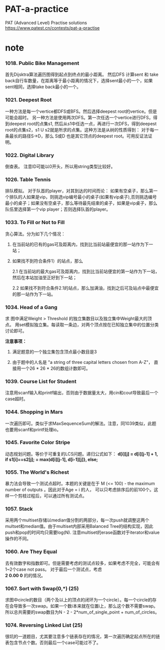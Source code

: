 # PAT-a-practice
PAT (Advanced Level) Practise solutions
https://www.patest.cn/contests/pat-a-practise

# note #
### 1018. Public Bike Management ###

首先Dijsktra算法遍历图得到起点到终点的最小距离。
然后DFS 计算sent 和 take back自行车数量，在距离等于最小距离的情况下，选择sent最小的一个，如果sent相同，选择take back最小的一个。



### 1021. Deepest Root  ###
一种方法是每一个vertice都DFS或BFS。然后选择deepest root的vertice。但是可能会超时。
另一种方法是使用两次DFS。第一次任选一个vertice进行DFS，得到deepest root的点集s1, 然后从s1中任选一点，再进行一次DFS，得到deepest root的点集s2，s1 U s2就是所求的点集。这种方法是从树的性质得到：
对于每一条最长的路径S->D，那么 S或D 也是其它顶点的deepest root。可用反证法证明。

### 1022. Digital Library ###
倒查表。 注意ID可能以0开头，所以用string类型比较好。

###  1026. Table Tennis ###
排队模拟。
对于队首的player，对其到达的时间而论：
如果有空桌子，那么第一个排队的人如果是vip，则挑选vip编号最小的桌子(如果有vip桌子),否则挑选编号最小的桌子；如果没有空桌子，那么等待最先结束的桌子，如果是vip桌子，那么队伍里选择第一个vip player；否则选择队首的player。

### 1033.  To Fill or Not to Fill ###
贪心算法。分为如下几个情况：

1. 在当前站的已有的gas可及距离内，找到比当前站最便宜的那一站作为下一站；
2. 如果找不到符合条件1）的站点，那么

     2.1 在当前站的最大gas可及距离内，找到比当前站便宜的第一站作为下一站，然后在本站加油至正好到下一站；

     2.2 如果找不到符合条件2.1的站点，那么加满油，找到之后可及站点中最便宜的那一站作为下一站。


### 1034. Head of a Gang  ###
求 图中满足Weight > Threshold 的独立集数目以及独立集中Weight最大的顶点。
用set模拟独立集。每读取一条边，对两个顶点按在已知独立集中的位置分类讨论即可。

**注意事项：**

1.  满足题意的一个独立集包含顶点最小数目是3

2.  由于题中的人名是 "a string of three capital letters chosen from A-Z"， 直接用一个26 * 26 * 26的数组计数即可。

### 1039. Course List for Student ###
注意用scanf输入和printf输出，否则由于数据量太大，用cin和cout导致最后一个case超时。

### 1044. Shopping in Mars ###
一次遍历即可。类似于求MaxSequenceSum的解法。注意，同1039类似，此题也要用scanf和printf处理io。

### 1045. Favorite Color Stripe ###
动态规划问题。等价于可重复的LCS问题。递归公式如下：
**d[i][j] = d[i][j-1] + 1, if s1[i]==s2[j];
     = max(d[i][j-1], d[i-1][j]}, else;**

### 1055. The World's Richest ###
暴力法会导致一个测试点超时。本题的关键是在于  M (<= 100) - the maximum number of outputs 。因此对于Age = i 的人， 可以只考虑排序后的前100个。这样一个剪枝过程后，可以通过所有测试点。

### 1057. Stack ###
采用两个multiset存储以median值分割的两部分，每一次push就调整这两个multset和median值。由于multiset内部采用Balanced Tree的结构实现，因此push和pop的时间均只需要log(N).
注意multiset的erase函数对于iterator和value操作的不同。

### 1060. Are They Equal  ###
去有效数字和指数即可。但是需要考虑的测试点较多，如果考虑不完全，可能会有1~2个case not pass。
对于最后一个测试点，考虑  
	**2 0.00 0** 
的的情况。

### 1067. Sort with Swap(0,*) (25)  ###
求图中circle的数目（两个及以上的顶点的闭环为一个circle）。每一个circle的存在会导致多一次swap。如果一个数i本来就在位置i上，那么这个数不需要swap。所以总共需要的swap数目为N - 2 - 2*num_of_single_point + num_of_circles。

### 1074. Reversing Linked List (25) ###
很坑的一道题目，尤其要注意多个链表存在的情况，第一次遍历确定起点所在的链表包含节点个数。否则最后一个case可能过不了。

